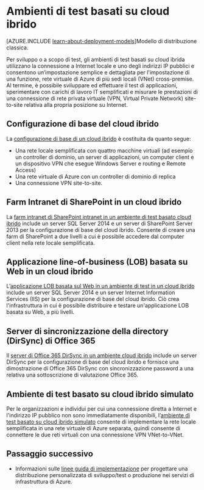 <properties
	pageTitle="Ambienti di test cloud ibridi in Azure | Microsoft Azure"
	description="Collegamenti ad articoli che illustrano come creare ambienti di sviluppo/test o ambienti informatici professionali proof-of-concept per il cloud ibrido basato su Azure."
	documentationCenter=""
	services="virtual-machines-windows"
	authors="JoeDavies-MSFT"
	manager="timlt"
	editor=""
	tags="azure-resource-manager"/>

<tags
	ms.service="virtual-machines-windows"
	ms.workload="infrastructure-services"
	ms.tgt_pltfrm="Windows"
	ms.devlang="na"
	ms.topic="index-page"
	ms.date="04/01/2016"
	ms.author="josephd"/>

# Ambienti di test basati su cloud ibrido

[AZURE.INCLUDE [learn-about-deployment-models](../../includes/learn-about-deployment-models-rm-include.md)]Modello di distribuzione classica.

Per sviluppo o a scopo di test, gli ambienti di test basati su cloud ibrida utilizzano la connessione a Internet locale e uno degli indirizzi IP pubblici e consentono un’impostazione semplice e dettagliata per l'impostazione di una funzione, rete virtuale di Azure di più sedi locali (VNet) cross-premise. Al termine, è possibile sviluppare ed effettuare il test di applicazioni, sperimentare con carichi di lavoro IT semplificati e misurare le prestazioni di una connessione di rete privata virtuale (VPN, Virtual Private Network) site-to-site relativa alla propria posizione su Internet.

## Configurazione di base del cloud ibrido

La [configurazione di base di un cloud ibrido](virtual-machines-windows-ps-hybrid-cloud-test-env-base.md) è costituita da quanto segue:

- Una rete locale semplificata con quattro macchine virtuali (ad esempio un controller di dominio, un server di applicazioni, un computer client e un dispositivo VPN che esegue Windows Server e routing e Remote Access)
- Una rete virtuale di Azure con un controller di dominio di replica
- Una connessione VPN site-to-site.

## Farm Intranet di SharePoint in un cloud ibrido

La [farm intranet di SharePoint intranet in un ambiente di test basato cloud ibrido](virtual-machines-windows-ps-hybrid-cloud-test-env-sp.md) include un server SQL Server 2014 e un server di SharePoint Server 2013 per la configurazione di base del cloud ibrido. Consente di creare una farm di SharePoint a due livelli a cui è possibile accedere dal computer client nella rete locale semplificata.

## Applicazione line-of-business (LOB) basata su Web in un cloud ibrido

L’[applicazione LOB basata sul Web in un ambiente di test in un cloud ibrido](virtual-machines-windows-ps-hybrid-cloud-test-env-lob.md) include un server SQL Server 2014 e un server Internet Information Services (IIS) per la configurazione di base del cloud ibrido. Ciò crea l'infrastruttura in cui è possibile distribuire e testare un'applicazione LOB basata su Web, a più livelli.

## Server di sincronizzazione della directory (DirSync) di Office 365

Il [server di Office 365 DirSync in un ambiente cloud ibrido](virtual-machines-windows-ps-hybrid-cloud-test-env-dirsync.md) include un server DirSync per la configurazione di base del cloud ibrido e fornisce una dimostrazione di Office 365 DirSync con sincronizzazione password a una relativa una sottoscrizione di valutazione Office 365.

## Ambiente di test basato su cloud ibrido simulato

Per le organizzazioni e individui per cui una connessione diretta a Internet e l'indirizzo IP pubblico non sono immediatamente disponibili, l’[ambiente di test basato su cloud ibrido simulato](virtual-machines-windows-ps-hybrid-cloud-test-env-sim.md) consente di implementare la rete locale semplificata in una rete virtuale di Azure separata, quindi consente di connettere le due reti virtuali con una connessione VPN VNet-to-VNet.


## Passaggio successivo

- Informazioni sulle [linee guida di implementazione](virtual-machines-linux-infrastructure-service-guidelines.md) per progettare una distribuzione personalizzata di sviluppo/test o produzione nei servizi di infrastruttura di Azure.

<!---HONumber=AcomDC_0413_2016-->